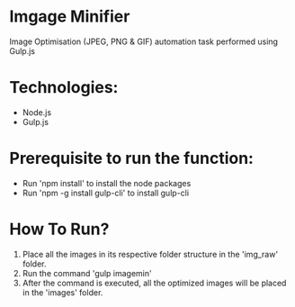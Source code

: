 # Imgage Minifier

Image Optimisation (JPEG, PNG & GIF) automation task performed using Gulp.js

# Technologies:

- Node.js
- Gulp.js

# Prerequisite to run the function:

- Run 'npm install' to install the node packages
- Run 'npm -g install gulp-cli' to install gulp-cli

# How To Run?

1. Place all the images in its respective folder structure in the 'img_raw' folder.
2. Run the command 'gulp imagemin'
3. After the command is executed, all the optimized images will be placed in the 'images' folder.
